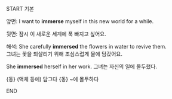 START
기본

앞면:
I want to **immerse** myself in this new world for a while.

뒷면:
잠시 이 새로운 세계에 푹 빠지고 싶어요.

해석:
She carefully **immersed** the flowers in water to revive them.  
그녀는 꽃을 되살리기 위해 조심스럽게 물에 담갔어요.  

She **immersed** herself in her work. 
그녀는 자신의 일에 몰두했다.

{동} (액체 등에) 담그다
{동} ~에 몰두하다
<!--ID: 1744273811311-->
END